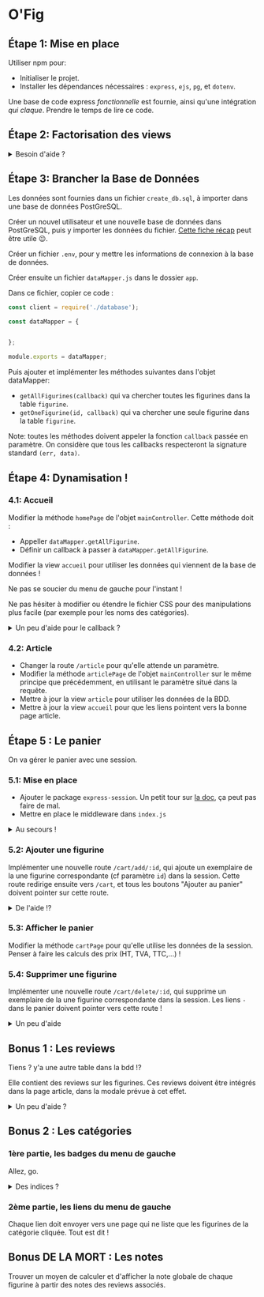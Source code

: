 # O'Fig

## Étape 1: Mise en place

Utiliser npm pour:
- Initialiser le projet.
- Installer les dépendances nécessaires : `express`, `ejs`, `pg`, et `dotenv`.

Une base de code express _fonctionnelle_ est fournie, ainsi qu'une intégration _qui claque_. Prendre le temps de lire ce code.

## Étape 2: Factorisation des views

<details>
<summary>Besoin d'aide ?</summary>

- Créer un dossier `views` dans le dossier `app`, y copier les fichiers html fournis en les renommant en `.ejs`.
- Faire les réglages de express pour utiliser EJS et le bon dossier de views.
- Créer les fichiers `header.ejs`, `footer.ejs` et `leftMenu.ejs`, y mettre le code HTML factorisable, et inclure ces fichiers dans les autres views.
- Ne pas oublier la div modale dans la page article !
- Modifier les méthodes des controllers pour utiliser les views ejs.
- On peut aussi choisir de séparer le "menu de gauche".

</details>

## Étape 3: Brancher la Base de Données

Les données sont fournies dans un fichier `create_db.sql`, à importer dans une base de données PostGreSQL. 

Créer un nouvel utilisateur et une nouvelle base de données dans PostGreSQL, puis y importer les données du fichier. [Cette fiche récap](https://github.com/O-clock-Alumni/fiches-recap/blob/master/bdd/confg-postgres.md#création-dun-utilisateur-et-dune-base-de-données) peut être utile :wink:.

Créer un fichier `.env`, pour y mettre les informations de connexion à la base de données.

Créer ensuite un fichier `dataMapper.js` dans le dossier `app`.

Dans ce fichier, copier ce code :

```javascript
const client = require('./database');

const dataMapper = {


};

module.exports = dataMapper;
```

Puis ajouter et implémenter les méthodes suivantes dans l'objet dataMapper:

- `getAllFigurines(callback)` qui va chercher toutes les figurines dans la table `figurine`.
- `getOneFigurine(id, callback)` qui va chercher une seule figurine dans la table `figurine`.

Note: toutes les méthodes doivent appeler la fonction `callback` passée en paramètre. On considère que tous les callbacks respecteront la signature standard `(err, data)`.

## Étape 4: Dynamisation !

### 4.1: Accueil

Modifier la méthode `homePage` de l'objet `mainController`. Cette méthode doit :

- Appeller `dataMapper.getAllFigurine`.
- Définir un callback à passer à `dataMapper.getAllFigurine`.

Modifier la view `accueil` pour utiliser les données qui viennent de la base de données !

Ne pas se soucier du menu de gauche pour l'instant !

Ne pas hésiter à modifier ou étendre le fichier CSS pour des manipulations plus facile (par exemple pour les noms des catégories).

<details>
<summary>Un peu d'aide pour le callback ?</summary>

- si on a une erreur, on la log, et on renvoie une page d'erreur. (ou on affiche directement l'erreur dans le navigateur, à vous de voir)
- sinon, on affiche une view en lui passant un paramètre.
- et c'est tout :wink:.

</details>

### 4.2: Article

- Changer la route `/article` pour qu'elle attende un paramètre.
- Modifier la méthode `articlePage` de l'objet `mainController` sur le même principe que précédemment, en utilisant le paramètre situé dans la requête.
- Mettre à jour la view `article` pour utiliser les données de la BDD.
- Mettre à jour la view `accueil` pour que les liens pointent vers la bonne page article.

## Étape 5 : Le panier

On va gérer le panier avec une session.

### 5.1: Mise en place

- Ajouter le package `express-session`. Un petit tour sur [la doc](https://www.npmjs.com/package/express-session), ça peut pas faire de mal.
- Mettre en place le middleware dans `index.js`

<details>
<summary>Au secours !</summary>

```js
const expressSession = require('express-session');
app.use(expressSession({
  resave: true,
  saveUninitialized: true,
  secret: "Guess it!",
  cookie: {
    secure: false,
    maxAge: (1000*60*60) // ça fait une heure
  }
}));
```

</details>

### 5.2: Ajouter une figurine

Implémenter une nouvelle route `/cart/add/:id`, qui ajoute un exemplaire de la une figurine correspondante (cf paramètre `id`) dans la session. Cette route redirige ensuite vers `/cart`, et tous les boutons "Ajouter au panier" doivent pointer sur cette route.

<details>
<summary>De l'aide !?</summary>

- Qui dit "créer une nouvelle route", dit "créer une nouvelle méthode" !
- Dans cette nouvelle méthode:
      - Si le panier n'existe pas, il faut le créer ! (`req.session.cart = []`)
      - Puis tester si la figurine est déjà dans le panier.
      - Si la figurine n'est pas dans le panier, récupérer la figurine dans la base de données avec `dataMapper.getOneFigurine`.
      - Puis rajouter une propriété `quantity` à cette figurine, et l'ajouter au panier (`req.session.cart.push(figurine)`)
      - Si la figurine est déjà dans le panier, il suffit d'augmenter la valeur de `quantity` !
      - Enfin, rediriger vers la route `/cart`, grâce à la méthode `res.redirect`

</details>

### 5.3: Afficher le panier

Modifier la méthode `cartPage` pour qu'elle utilise les données de la session. Penser à faire les calculs des prix (HT, TVA, TTC,...) !

### 5.4: Supprimer une figurine

Implémenter une nouvelle route `/cart/delete/:id`, qui supprime un exemplaire de la une figurine correspondante dans la session. Les liens `-` dans le panier doivent pointer vers cette route !

<details>
<summary>Un peu d'aide</summary>

- Nouvelle route, nouvelle méthode !
- Dans cette méthode :
      - Trouver la figurine dans le panier (avec `req.session.cart.find(...)`).
      - Décrémenter la propriété `figurine.quantity`.
      - Si `figurine.quantity` est inférieure ou égale à 0, il faut enlever la figurine du panier (avec `req.session.cart.filter(...)` ).

</details>

## Bonus 1 : Les reviews

Tiens ? y'a une autre table dans la bdd !?

Elle contient des reviews sur les figurines. Ces reviews doivent être intégrés dans la page article, dans la modale prévue à cet effet.

<details>
<summary>Un peu d'aide ?</summary>

Non. C'est un bonus, alors pas d'aide ! :wink:
</details>

## Bonus 2 : Les catégories

### 1ère partie, les badges du menu de gauche

Allez, go.

<details>
<summary>Des indices ?</summary>

- Écrire une requête dans dataMapper pour récupérer _le nombre de figurines_ de chaque produit.
- Appeler cette requête dans toutes les pages ou on en a besoin !

</details>

### 2ème partie, les liens du menu de gauche

Chaque lien doit envoyer vers une page qui ne liste que les figurines de la catégorie cliquée. Tout est dit !

## Bonus DE LA MORT : Les notes

Trouver un moyen de calculer et d'afficher la note globale de chaque figurine à partir des notes des reviews associés.

